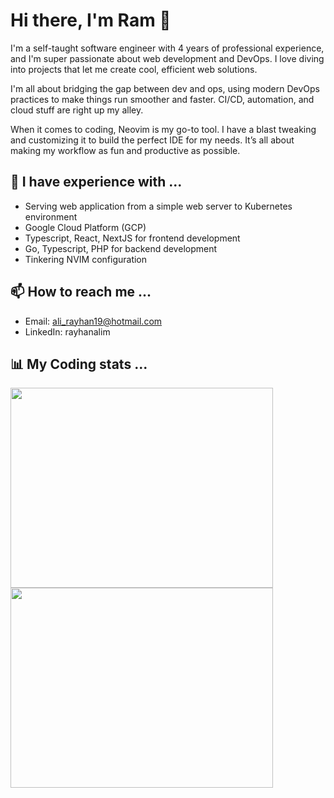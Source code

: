 # Hi there, I'm Ram 👋

I'm a self-taught software engineer with 4 years of professional experience, and I'm super passionate about web development and DevOps. I love diving into projects that let me create cool, efficient web solutions.

I'm all about bridging the gap between dev and ops, using modern DevOps practices to make things run smoother and faster. CI/CD, automation, and cloud stuff are right up my alley.

When it comes to coding, Neovim is my go-to tool. I have a blast tweaking and customizing it to build the perfect IDE for my needs. It’s all about making my workflow as fun and productive as possible.

## 🔭 I have experience with ...

- Serving web application from a simple web server to Kubernetes environment
- Google Cloud Platform (GCP)
- Typescript, React, NextJS for frontend development
- Go, Typescript, PHP for backend development
- Tinkering NVIM configuration

## 📫 How to reach me ...

- Email: ali_rayhan19@hotmail.com
- LinkedIn: rayhanalim

## 📊 My Coding stats ...

<p>
<img src="https://wakatime.com/share/@018df41b-fac2-49d7-a4f2-68d4ad574c01/eea2d6e6-5333-49d8-a71f-53f4e1fd8f56.svg" height="320" width="420"></img>
<img src="https://wakatime.com/share/@018df41b-fac2-49d7-a4f2-68d4ad574c01/9c846b30-a6a9-467d-a097-e4414b795514.svg" height="320" width="420"></img>
</p>
